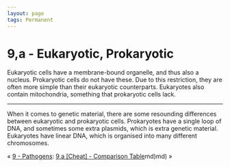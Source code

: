```yaml
---
layout: page
tags: Permanent 
---
```


# 9,a - Eukaryotic, Prokaryotic

Eukaryotic cells have a membrane-bound organelle, and thus also a nucleus. Prokaryotic cells do not have these. Due to this restriction, they are often more simple than their eukaryotic counterparts. Eukaryotes also contain mitochondria, something that prokaryotic cells lack.

---

When it comes to genetic material, there are some resounding differences between eukaryotic and prokaryotic cells. Prokaryotes have a single loop of DNA, and sometimes some extra plasmids, which is extra genetic material. Eukaryotes have linear DNA, which is organised into many different chromosomes.

« [9 - Pathogens](9%20-%20Pathogens.md ): [9,a [Cheat] - Comparison Table](9,a%20[Cheat]%20-%20Comparison%20Table.md)md)md) »